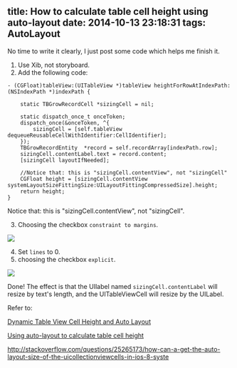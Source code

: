 title: How to calculate table cell height using auto-layout
date: 2014-10-13 23:18:31
tags: AutoLayout
---

No time to write it clearly, I just post some code which helps me finish it.

1. Use Xib, not storyboard.
2. Add the following code:

```
- (CGFloat)tableView:(UITableView *)tableView heightForRowAtIndexPath:(NSIndexPath *)indexPath {
    
    static TBGrowRecordCell *sizingCell = nil;
    
    static dispatch_once_t onceToken;
    dispatch_once(&onceToken, ^{
        sizingCell = [self.tableView dequeueReusableCellWithIdentifier:CellIdentifier];
    });
    TBGrowRecordEntity  *record = self.recordArray[indexPath.row];
    sizingCell.contentLabel.text = record.content;
    [sizingCell layoutIfNeeded];
    
    //Notice that: this is "sizingCell.contentView", not "sizingCell"
    CGFloat height = [sizingCell.contentView systemLayoutSizeFittingSize:UILayoutFittingCompressedSize].height;
    return height;
}

```

Notice that: this is "sizingCell.contentView", not "sizingCell".

3. Choosing the checkbox `constraint to margins`.

![](/2014/10/13/How-to-calculate-table-cell-height-using-auto-layout/QQ20141013-1@2x.png)

4. Set `lines` to 0.
5. choosing the checkbox `explicit`.

![](/2014/10/13/How-to-calculate-table-cell-height-using-auto-layout/QQ20141013-2@2x.png)

Done! The effect is that the UIlabel named `sizingCell.contentLabel` will resize by text's length, and the UITableViewCell will resize by the UILabel.

Refer to:

[Dynamic Table View Cell Height and Auto Layout](http://www.raywenderlich.com/73602/dynamic-table-view-cell-height-auto-layout)
 
 [Using auto-layout to calculate table cell height](http://blog.amyworrall.com/post/66085151655/using-auto-layout-to-calculate-table-cell-height)
 
 http://stackoverflow.com/questions/25265173/how-can-a-get-the-auto-layout-size-of-the-uicollectionviewcells-in-ios-8-syste